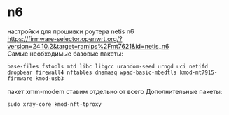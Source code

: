 # n6
настройки для прошивки роутера netis n6  
https://firmware-selector.openwrt.org/?version=24.10.2&target=ramips%2Fmt7621&id=netis_n6  
Самые необходимые базовые пакеты:  
```
base-files fstools mtd libc libgcc urandom-seed urngd uci netifd dropbear firewall4 nftables dnsmasq wpad-basic-mbedtls kmod-mt7915-firmware kmod-usb3
```
пакет xmm-modem ставим отдельно от всего
Дополнительные пакеты:
```
sudo xray-core kmod-nft-tproxy
```
